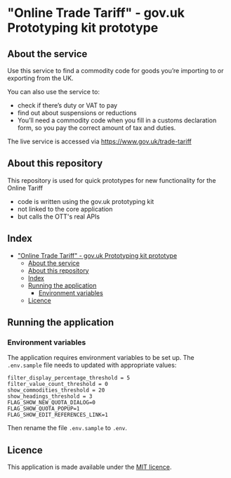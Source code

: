 # "Online Trade Tariff" - gov.uk Prototyping kit prototype

## About the service

Use this service to find a commodity code for goods you’re importing to or exporting from the UK.

You can also use the service to:

- check if there’s duty or VAT to pay
- find out about suspensions or reductions
- You’ll need a commodity code when you fill in a customs declaration form, so you pay the correct amount of tax and duties.

The live service is accessed via https://www.gov.uk/trade-tariff

## About this repository

This repository is used for quick prototypes for new functionality for the Online Tariff

- code is written using the gov.uk prototyping kit
- not linked to the core application
- but calls the OTT's real APIs

## Index

- ["Online Trade Tariff" - gov.uk Prototyping kit prototype](#online-trade-tariff---govuk-prototyping-kit-prototype)
  - [About the service](#about-the-service)
  - [About this repository](#about-this-repository)
  - [Index](#index)
  - [Running the application](#running-the-application)
    - [Environment variables](#environment-variables)
  - [Licence](#licence)

## Running the application

### Environment variables

The application requires environment variables to be set up. The `.env.sample` file needs to updated with appropriate values:

```
filter_display_percentage_threshold = 5
filter_value_count_threshold = 0
show_commodities_threshold = 20
show_headings_threshold = 3
FLAG_SHOW_NEW_QUOTA_DIALOG=0
FLAG_SHOW_QUOTA_POPUP=1
FLAG_SHOW_EDIT_REFERENCES_LINK=1
```

Then rename the file `.env.sample` to `.env`.

## Licence

This application is made available under the [MIT licence](/LICENCE.txt).
